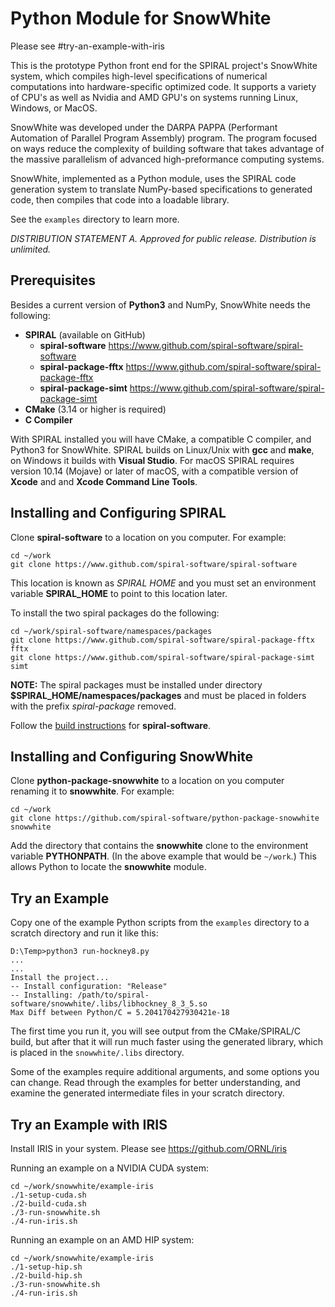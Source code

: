 Python Module for SnowWhite
===========================

Please see #try-an-example-with-iris

This is the prototype Python front end for the SPIRAL project's SnowWhite system, which compiles high-level specifications of numerical computations into hardware-specific optimized code.  It supports a variety of CPU's as well as Nvidia and AMD GPU's on systems running Linux, Windows, or MacOS.

SnowWhite was developed under the DARPA PAPPA (Performant Automation of Parallel Program Assembly) program.  The program focused on ways reduce the complexity of building software that takes advantage of the massive parallelism of advanced high-preformance computing systems.

SnowWhite, implemented as a Python module, uses the SPIRAL code generation system to translate NumPy-based specifications to generated code, then compiles that code into a loadable library.

See the ```examples``` directory to learn more.

*DISTRIBUTION STATEMENT A.  Approved for public release.  Distribution is unlimited.*

## Prerequisites

Besides a current version of **Python3** and NumPy, SnowWhite needs the following:

- **SPIRAL** (available on GitHub)
	- **spiral-software** https://www.github.com/spiral-software/spiral-software
	- **spiral-package-fftx** https://www.github.com/spiral-software/spiral-package-fftx
	- **spiral-package-simt** https://www.github.com/spiral-software/spiral-package-simt
- **CMake** (3.14 or higher is required)
- **C Compiler**

With SPIRAL installed you will have CMake, a compatible C compiler, and Python3 for SnowWhite.  SPIRAL builds on Linux/Unix with **gcc** and **make**, on Windows it builds with **Visual Studio**.  For macOS SPIRAL requires version 10.14 (Mojave) or later of macOS, with a compatible version of **Xcode** and
and **Xcode Command Line Tools**. 



## Installing and Configuring SPIRAL

Clone **spiral-software** to a location on you computer.  For example:
```
cd ~/work
git clone https://www.github.com/spiral-software/spiral-software
```
This location is known as *SPIRAL HOME* and you must set an environment variable
**SPIRAL_HOME** to point to this location later.

To install the two spiral packages do the following:
```
cd ~/work/spiral-software/namespaces/packages
git clone https://www.github.com/spiral-software/spiral-package-fftx fftx
git clone https://www.github.com/spiral-software/spiral-package-simt simt
```
**NOTE:** The spiral packages must be installed under directory
**$SPIRAL_HOME/namespaces/packages** and must be placed in folders with the
prefix *spiral-package* removed. 

Follow the [build instructions](https://github.com/spiral-software/spiral-software/blob/master/README.md) for **spiral-software**.


## Installing and Configuring SnowWhite

Clone **python-package-snowwhite** to a location on you computer renaming it to **snowwhite**.  For example:
```
cd ~/work
git clone https://github.com/spiral-software/python-package-snowwhite snowwhite
```

Add the directory that contains the **snowwhite** clone to the environment variable **PYTHONPATH**.  (In the above example that would be ```~/work```.)  This allows Python to locate the **snowwhite** module.

## Try an Example

Copy one of the example Python scripts from the ```examples``` directory to a scratch directory and run it like this:

```
D:\Temp>python3 run-hockney8.py
...
...
Install the project...
-- Install configuration: "Release"
-- Installing: /path/to/spiral-software/snowwhite/.libs/libhockney_8_3_5.so
Max Diff between Python/C = 5.204170427930421e-18
```

The first time you run it, you will see output from the CMake/SPIRAL/C build, but after that it will run much faster using the generated library, which is placed in the ```snowwhite/.libs``` directory.

Some of the examples require additional arguments, and some options you can change.  Read through the examples for better understanding, and examine the generated intermediate files in your scratch directory.

## Try an Example with IRIS

Install IRIS in your system. 
Please see https://github.com/ORNL/iris

Running an example on a NVIDIA CUDA system:
```
cd ~/work/snowwhite/example-iris
./1-setup-cuda.sh
./2-build-cuda.sh
./3-run-snowwhite.sh
./4-run-iris.sh
```

Running an example on an AMD HIP system:
```
cd ~/work/snowwhite/example-iris
./1-setup-hip.sh
./2-build-hip.sh
./3-run-snowwhite.sh
./4-run-iris.sh
```

